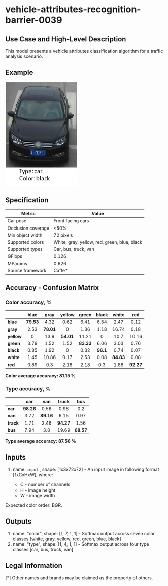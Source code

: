 # vehicle-attributes-recognition-barrier-0039

## Use Case and High-Level Description

This model presents a vehicle attributes classification algorithm for a traffic analysis scenario.

## Example

![](./vehicle-attributes-recognition-barrier-0039-1.png)

## Specification

| Metric                | Value                                        |
|-----------------------|----------------------------------------------|
| Car pose              | Front facing cars                            |
| Occlusion coverage    | <50%                                         |
| Min object width      | 72 pixels                                    |
| Supported colors      | White, gray, yellow, red, green, blue, black |
| Supported types       | Car, bus, truck, van                         |
| GFlops                | 0.126                                        |
| MParams               | 0.626                                        |
| Source framework      | Caffe\*                                      |

## Accuracy - Confusion Matrix

### Color accuracy, %

|           | blue     | gray     | yellow   | green    | black    | white    | red      |
|-----------|:--------:|:--------:|:--------:|:--------:|:--------:|:--------:|:--------:|
|**blue**   |**79.53** | 4.32     | 0.62     | 6.41     | 6.54     | 2.47     | 0.12     |
|**gray**   | 2.53     |**78.01** | 0        | 1.36     | 1.18     | 16.74    | 0.18     |
|**yellow** | 0        | 13.9     |**54.01** | 11.21    | 0        | 10.7     | 10.16    |
|**green**  | 3.79     | 1.52     | 1.52     |**83.33** | 6.06     | 3.03     | 0.76     |
|**black**  | 0.85     | 1.92     | 0        | 0.32     |**96.1**  | 0.74     | 0.07     |
|**white**  | 1.45     | 10.86    | 0.17     | 2.53     | 0.08     |**84.83** | 0.08     |
|**red**    | 0.89     | 0.3      | 2.18     | 2.18     | 0.3      | 1.88     |**92.27** |

**Color average accuracy: 81.15 %**

### Type accuracy, %

|          | car     | van     | truck   | bus     |
|----------|:-------:|:-------:|:-------:|:-------:|
|**car**   |**98.26**| 0.56    | 0.98    | 0.2     |
|**van**   | 3.72    |**89.16**| 6.15    | 0.97    |
|**track** | 1.71    | 2.46    |**94.27**| 1.56    |
|**bus**   | 7.94    | 3.8     | 19.69   |**68.57**|

**Type average accuracy: 87.56 %**

## Inputs

1.	name: `input` , shape: [1x3x72x72] - An input image in following format
[1xCxHxW], where:

    - C - number of channels
    - H - image height
    - W - image width

Expected color order: BGR.

## Outputs

1.	name: "color", shape: [1, 7, 1, 1] - Softmax output across seven color classes
    [white, gray, yellow, red, green, blue, black]
2.	name: "type", shape: [1, 4, 1, 1] - Softmax output across four type classes
    [car, bus, truck, van]

## Legal Information
[\*] Other names and brands may be claimed as the property of others.
